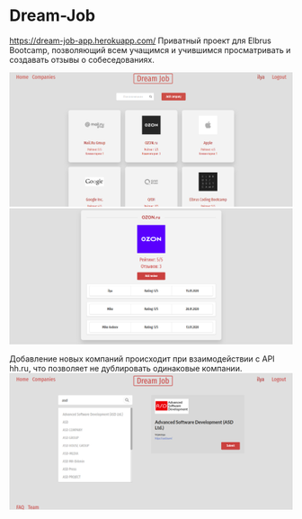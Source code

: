 # Dream-Job
https://dream-job-app.herokuapp.com/
Приватный проект для Elbrus Bootcamp, позволяющий всем учащимся и учившимся просматривать и создавать отзывы о собеседованиях. 

![Image alt](https://github.com/ilyaKodit/Dream-Job/raw/master/imageReadme/DreamJob.jpg)
![Image alt](https://github.com/ilyaKodit/Dream-Job/raw/master/imageReadme/DreamJob_companyInfo.jpg)

Добавление новых компаний происходит при взаимодействии с API hh.ru, что позволяет не дублировать одинаковые компании. 
![Image alt](https://github.com/ilyaKodit/Dream-Job/raw/master/imageReadme/DreamJob_companyAdd.jpg)

